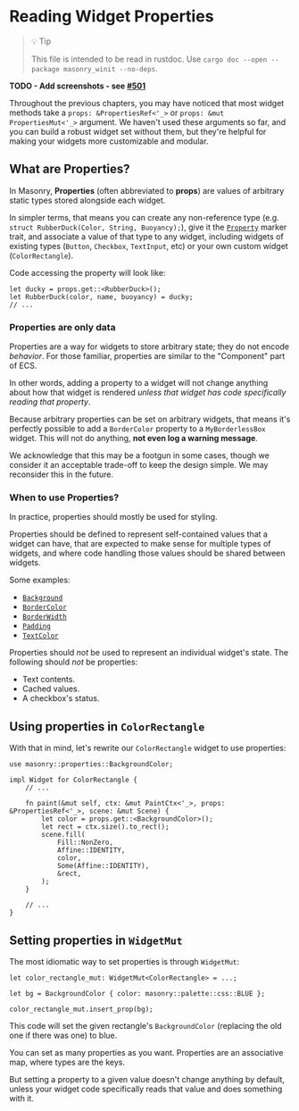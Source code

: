 # Reading Widget Properties

<!-- Copyright 2024 the Xilem Authors -->
<!-- SPDX-License-Identifier: Apache-2.0 -->

<div class="rustdoc-hidden">

> 💡 Tip
>
> This file is intended to be read in rustdoc.
> Use `cargo doc --open --package masonry_winit --no-deps`.

</div>

<!-- TODO - Rewrite this chapter -->

**TODO - Add screenshots - see [#501](https://github.com/linebender/xilem/issues/501)**

Throughout the previous chapters, you may have noticed that most widget methods take a `props: &PropertiesRef<'_>` or `props: &mut PropertiesMut<'_>` argument.
We haven't used these arguments so far, and you can build a robust widget set without them, but they're helpful for making your widgets more customizable and modular.


## What are Properties?

In Masonry, **Properties** (often abbreviated to **props**) are values of arbitrary static types stored alongside each widget.

In simpler terms, that means you can create any non-reference type (e.g. `struct RubberDuck(Color, String, Buoyancy);`), give it the [`Property`] marker trait, and associate a value of that type to any widget, including widgets of existing types (`Button`, `Checkbox`, `TextInput`, etc) or your own custom widget (`ColorRectangle`).

Code accessing the property will look like:

```rust,ignore
let ducky = props.get::<RubberDuck>();
let RubberDuck(color, name, buoyancy) = ducky;
// ...
```

### Properties are only data

Properties are a way for widgets to store arbitrary state; they do not encode *behavior*.
For those familiar, properties are similar to the "Component" part of ECS.

In other words, adding a property to a widget will not change anything about how that widget is rendered *unless that widget has code specifically reading that property*.

Because arbitrary properties can be set on arbitrary widgets, that means it's perfectly possible to add a `BorderColor` property to a `MyBorderlessBox` widget.
This will not do anything, **not even log a warning message**.

We acknowledge that this may be a footgun in some cases, though we consider it an acceptable trade-off to keep the design simple.
We may reconsider this in the future.


### When to use Properties?

<!-- TODO - Mention event handling -->
<!-- I expect that properties will be used to share the same pointer event handling code between Button, SizedBox, TextInput, etc... -->

In practice, properties should mostly be used for styling.

Properties should be defined to represent self-contained values that a widget can have, that are expected to make sense for multiple types of widgets, and where code handling those values should be shared between widgets.

Some examples:

- [`Background`]
- [`BorderColor`]
- [`BorderWidth`]
- [`Padding`]
- [`TextColor`]

Properties should *not* be used to represent an individual widget's state. The following should *not* be properties:

- Text contents.
- Cached values.
- A checkbox's status.

<!-- TODO - Mention properties as a unit of code sharing, once we have concrete examples of that. -->


## Using properties in `ColorRectangle`

With that in mind, let's rewrite our `ColorRectangle` widget to use properties:

```rust,ignore
use masonry::properties::BackgroundColor;

impl Widget for ColorRectangle {
    // ...

    fn paint(&mut self, ctx: &mut PaintCtx<'_>, props: &PropertiesRef<'_>, scene: &mut Scene) {
        let color = props.get::<BackgroundColor>();
        let rect = ctx.size().to_rect();
        scene.fill(
            Fill::NonZero,
            Affine::IDENTITY,
            color,
            Some(Affine::IDENTITY),
            &rect,
        );
    }

    // ...
}
```

## Setting properties in `WidgetMut`

The most idiomatic way to set properties is through `WidgetMut`:

```rust,ignore
let color_rectangle_mut: WidgetMut<ColorRectangle> = ...;

let bg = BackgroundColor { color: masonry::palette::css::BLUE };

color_rectangle_mut.insert_prop(bg);
```

This code will set the given rectangle's `BackgroundColor` (replacing the old one if there was one) to blue.

You can set as many properties as you want.
Properties are an associative map, where types are the keys.

But setting a property to a given value doesn't change anything by default, unless your widget code specifically reads that value and does something with it.

<!-- TODO - Mention "transform" property. -->

[`Property`]: crate::core::Property
[`Background`]: crate::properties::Background
[`BorderColor`]: crate::properties::BorderColor
[`BorderWidth`]: crate::properties::BorderWidth
[`Padding`]: crate::properties::Padding
[`TextColor`]: crate::properties::TextColor
